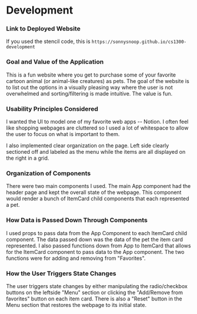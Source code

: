 # Development

### Link to Deployed Website
If you used the stencil code, this is `https://sonnysnoop.github.io/cs1300-development`

### Goal and Value of the Application

This is a fun website where you get to purchase some of your favorite cartoon animal (or animal-like creatures) as pets. The goal of the website is to list out the options in a visually pleasing way where the user is not overwhelmed and sorting/filtering is made intuitive. The value is fun.

### Usability Principles Considered

I wanted the UI to model one of my favorite web apps -- Notion. I often feel like shopping webpages are cluttered so I used a lot of whitespace to allow the user to focus on what is important to them.

I also implemented clear organization on the page. Left side clearly sectioned off and labeled as the menu while the items are all displayed on the right in a grid.

### Organization of Components

There were two main components I used. The main App component had the header page and kept the overall state of the webpage. This component would render a bunch of ItemCard child components that each represented a pet.

### How Data is Passed Down Through Components

I used props to pass data from the App Component to each ItemCard child component. The data passed down was the data of the pet the item card represented. I also passed functions down from App to ItemCard that allows for the ItemCard component to pass data to the App component. The two functions were for adding and removing from "Favorites".

### How the User Triggers State Changes

The user triggers state changes by either manipulating the radio/checkbox buttons on the leftside "Menu" section or clicking the "Add/Remove from favorites" button on each item card. There is also a "Reset" button in the Menu section that restores the webpage to its initial state.

